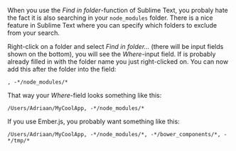 ---
---

When you use the *Find in folder*-function of Sublime Text, you probaly hate the fact it is also searching in your `node_modules` folder. There is a nice feature in Sublime Text where you can specify which folders to exclude from your search.

Right-click on a folder and select *Find in folder...* (there will be input fields shown on the bottom), you will see the *Where*-input field. If is probably already filled in with the folder name you just right-clicked on. You can now add this after the folder into the field:

```
, -*/node_modules/*
```

That way your *Where*-field looks something like this:

```
/Users/Adriaan/MyCoolApp, -*/node_modules/*
```

If you use Ember.js, you probably want something like this:

```
/Users/Adriaan/MyCoolApp, -*/node_modules/*, -*/bower_components/*, -*/tmp/*
```
